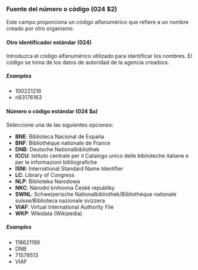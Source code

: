 ### Fuente del número o código (024 $2)

Este campo proporciona un código alfanumérico que refiere a un nombre creado por otro organismo.

#### Otro identificador estándar (024)

Introduzca el código alfanumérico utilizado para identificar los nombres. El código se toma de los datos de autoridad de la agencia creadora.

##### Examples

- 100221216
- n83176163

#### Número o código estándar (024 $a)

Seleccione una de las siguientes opciones:
- **BNE**: Biblioteca Nacional de España
- **BNF**: Bibliothèque nationale de France
- **DNB**: Deutsche Nationalbibliothek
- **ICCU**: Istituto centrale per il Catalogo unico delle biblioteche italiane e per le informazioni bibliografiche
- **ISNI**: International Standard Name Identifier
- **LC**: Library of Congress
- **NLP**: Biblioteka Narodowa
- **NKC**: Národní knihovna České republiky
- **SWNL**: Schweizerische Nationalbibliothek/Bibliothèque nationale suisse/Biblioteca nazionale svizzera
- **VIAF**: Virtual International Authority File
- **WKP**: Wikidata (Wikipedia)

##### Examples

- 11862119X
- DNB
- 71579513
- VIAF
